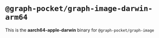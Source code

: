 # `@graph-pocket/graph-image-darwin-arm64`

This is the **aarch64-apple-darwin** binary for `@graph-pocket/graph-image`
